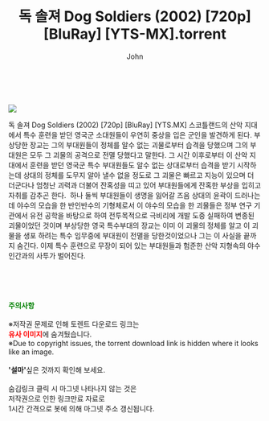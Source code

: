 ﻿---
layout: post
title:  "    독 솔져 Dog Soldiers (2002) [720p] [BluRay] [YTS-MX].torrent"
author: John
categories: [ 영화 ]
tags: [  ]
image: https://torrentrj54.com/uploadfile/full/5bede74f6dcbb2057731c99ed00b7fc13b9ab7b8.jpg 
description: "    독 솔져 Dog Soldiers (2002) [720p] [BluRay] [YTS-MX] torrent 정보 공유"
toc: true
toc_sticky: true
---

<br>
<p><img src="https://torrentrj54.com/uploadfile/full/5bede74f6dcbb2057731c99ed00b7fc13b9ab7b8.jpg"/></p>
 독 솔져 Dog Soldiers (2002) [720p] [BluRay] [YTS.MX] 스코틀랜드의 산악 지대에서 특수 훈련을 받던 영국군 소대원들이 우연히 중상을 입은 군인을 발견하게 된다. 부상당한 장교는 그의 부대원들이 정체를 알수 없는 괴물로부터 습격을 당했으며 그의 부대원은 모두 그 괴물의 공격으로 전멸 당했다고 말한다. 그 시간 이후로부터 이 산악 지대에서 훈련을 받던 영국군 특수 부대원들도 알수 없는 상대로부터 습격을 받기 시작하는데 상대의 정체를 도무지 알아 낼수 없을 정도로 그 괴물은 빠르고 지능이 있으며 더 더군다나 엄청난 괴력과 더불어 잔혹성을 띠고 있어 부대원들에게 잔혹한 부상을 입히고 자취를 감추곤 한다.  하나 둘씩 부대원들이 생명을 잃어갈 즈음 상대의 윤곽이 드러나는데 야수의 모습을 한 반인반수의 기형체로서 이 야수의 모습을 한 괴물들은 정부 연구 기관에서 유전 공학을 바탕으로 하여 전투목적으로 극비리에 개발 도중 실패하여 변종된 괴물이었던 것이며 부상당한 영국 특수부대의 장교는 이미 이 괴물의 정체를 알고 이 괴물을 생포 하려는 특수 임무중에 부대원이 전멸을 당한것이었으나 그는 이 사실을 끝까지 숨긴다. 이제 특수 훈련으로 무장이 되어 있는 부대원들과 험준한 산악 지형속의 야수 인간과의 사투가 벌어진다. 
    
<br><br><br>
<p data-ke-size="size16"><b><span style="color: green;">주의사항</span></b><br /><br />※저작권 문제로 인해 토렌트 다운로드 링크는<br /><b><span style="color: red;">유사 이미지</span></b>에 숨겨뒀습니다.<br />※Due to copyright issues, the torrent download link is hidden where it looks like an image.<br /><br /><b>'설마'</b>싶은 것까지 확인해 보세요.<br /><br />숨김링크 클릭 시 마그넷 나타나지 않는 것은<br />저작권으로 인한 링크만료 자료로<br />1시간 간격으로 봇에 의해 마그넷 주소 갱신됩니다.</p>
